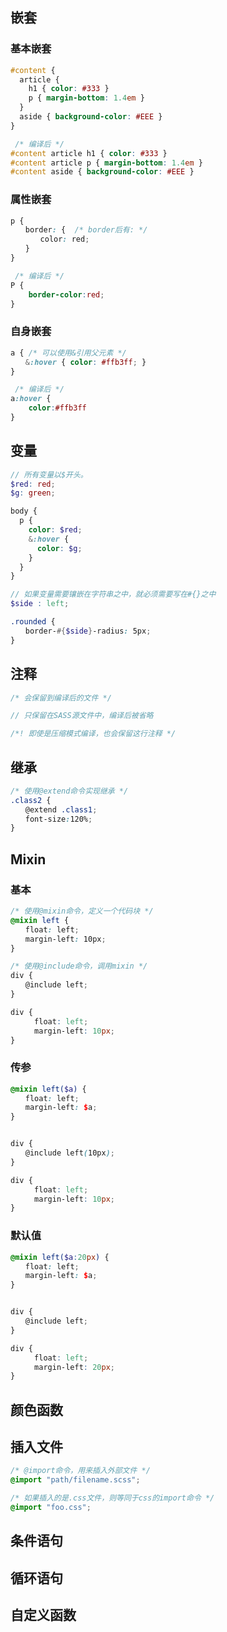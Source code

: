## 嵌套

### 基本嵌套

```scss
#content {
  article {
    h1 { color: #333 }
    p { margin-bottom: 1.4em }
  }
  aside { background-color: #EEE }
}
```

```css
 /* 编译后 */
#content article h1 { color: #333 }
#content article p { margin-bottom: 1.4em }
#content aside { background-color: #EEE }
```

### 属性嵌套

```scss
p {
　　border: {  /* border后有: */
　　　　color: red;
　　}
}
```

```css
 /* 编译后 */
P {
    border-color:red;
}
```



### 自身嵌套

```scss
a { /* 可以使用&引用父元素 */
　　&:hover { color: #ffb3ff; }
}
```

```css
 /* 编译后 */
a:hover {
    color:#ffb3ff
}
```





## 变量

```scss
// 所有变量以$开头。
$red: red;
$g: green;

body {
  p {
    color: $red;
    &:hover {
      color: $g;
    }
  }
}
```

```scss
// 如果变量需要镶嵌在字符串之中，就必须需要写在#{}之中
$side : left;

.rounded {
　　border-#{$side}-radius: 5px;
}
```





## 注释

```scss
/* 会保留到编译后的文件 */ 

// 只保留在SASS源文件中，编译后被省略

/*! 即使是压缩模式编译，也会保留这行注释 */ 
```





## 继承

```scss
/* 使用@extend命令实现继承 */
.class2 {
　　@extend .class1;
　　font-size:120%;
}
```





## Mixin

### 基本

```scss
/* 使用@mixin命令，定义一个代码块 */
@mixin left {
　　float: left;
　　margin-left: 10px;
}

/* 使用@include命令，调用mixin */
div {
　　@include left;
}
```

```css
div {
  　　float: left;
  　　margin-left: 10px;
}
```



### 传参

```scss
@mixin left($a) {
　　float: left;
　　margin-left: $a;
}


div {
　　@include left(10px);
}
```

```css
div {
  　　float: left;
  　　margin-left: 10px;
}
```



### 默认值

```scss
@mixin left($a:20px) {
　　float: left;
　　margin-left: $a;
}


div {
　　@include left;
}
```

```css
div {
  　　float: left;
  　　margin-left: 20px;
}
```


























## 颜色函数



## 插入文件

```scss
/* @import命令，用来插入外部文件 */
@import "path/filename.scss";
```

```css
/* 如果插入的是.css文件，则等同于css的import命令 */
@import "foo.css";
```



## 条件语句



## 循环语句



## 自定义函数